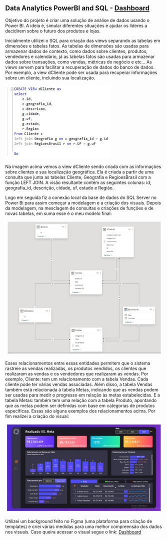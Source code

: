 ## Data Analytics PowerBI and SQL - [Dashboard](https://app.powerbi.com/view?r=eyJrIjoiODVjY2VmZjctNjliZi00OGI3LWIyNDQtNTc3YzI5YTEwYjk2IiwidCI6ImZhZDg1ZGFiLWVjODAtNGE3Yi05YmZmLTJlNDA3MzQ0YmZhNyJ9)
Objetivo do projeto é criar uma solução de análise de dados usando o Power BI. A ideia é, simular diferentes situações e ajudar os líderes a decidirem sobre o futuro dos produtos e lojas. 

Inicialmente utilizei o SQL para criação das views separando as tabelas em dimensões e tabelas fatos. As tabelas de dimensões são usadas para armazenar dados de contexto, como dados sobre clientes, produtos, vendedores e calendário, já as tabelas fatos são usadas para armazenar dados sobre transações, como vendas, métricas do negócio e etc... As views servem para facilitar a recuperação de dados do banco de dados. Por exemplo, a view dCliente pode ser usada para recuperar informações sobre um cliente, incluindo sua localização. 

![](./readme/View_sql.jpg)
  

Na imagem acima vemos a view dCliente sendo criada com as informações sobre clientes e sua localização geográfica. Ela é criada a partir de uma consulta que junta as tabelas Cliente, Geografia e RegioesBrasil com a função LEFT JOIN. A visão resultante contém as seguintes colunas: id, geografia_id, descrição, cidade, uf, estado e Região. 

Logo em seguida fiz a conexão local da base de dados do SQL Server no Power Bi para assim começar a modelagem e a criação dos visuais. Depois da modelagem, na mesclagem de consultas e criações de funções e de novas tabelas, em suma esse é o meu modelo final:  

![Diagrama do modelo final.](./readme/modelo_pbi.jpg) 

Esses relacionamentos entre essas entidades permitem que o sistema rastreie as vendas realizadas, os produtos vendidos, os clientes que realizaram as vendas e os vendedores que realizaram as vendas.  Por exemplo, Cliente: tem um relacionamento com a tabela Vendas. Cada cliente pode ter várias vendas associadas. Além disso, a tabela Vendas também está relacionada à tabela Metas, indicando que as vendas podem ser usadas para medir o progresso em relação às metas estabelecidas. E a tabela Metas: também tem uma relação com a tabela Produto, apontando que as metas podem ser definidas com base em categorias de produtos específicas. Essas são alguns exemplos dos relacionamentos acima. Por fim realizei a criação do visual:  

![](./readme/dashboard.jpg) 

Utilizei um background feito no Figma (uma plataforma para criação de templates) e criei várias medidas para uma melhor compreensão dos dados nos visuais. Caso queira acessar o visual segue o link: [Dashboard](https://app.powerbi.com/view?r=eyJrIjoiODVjY2VmZjctNjliZi00OGI3LWIyNDQtNTc3YzI5YTEwYjk2IiwidCI6ImZhZDg1ZGFiLWVjODAtNGE3Yi05YmZmLTJlNDA3MzQ0YmZhNyJ9)
